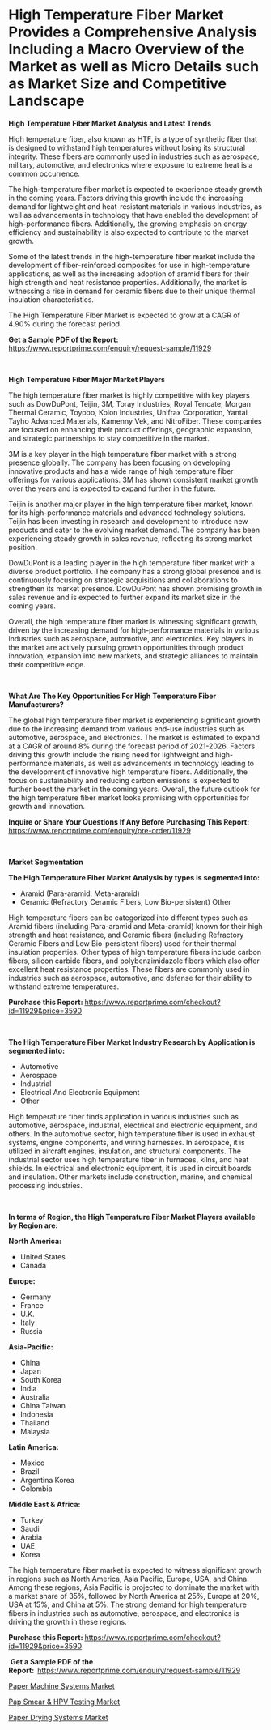<p><h1>High Temperature Fiber Market Provides a Comprehensive Analysis Including a Macro Overview of the Market as well as Micro Details such as Market Size and Competitive Landscape</h1></p><p><strong>High Temperature Fiber Market Analysis and Latest Trends</strong></p>
<p><p>High temperature fiber, also known as HTF, is a type of synthetic fiber that is designed to withstand high temperatures without losing its structural integrity. These fibers are commonly used in industries such as aerospace, military, automotive, and electronics where exposure to extreme heat is a common occurrence.</p><p>The high-temperature fiber market is expected to experience steady growth in the coming years. Factors driving this growth include the increasing demand for lightweight and heat-resistant materials in various industries, as well as advancements in technology that have enabled the development of high-performance fibers. Additionally, the growing emphasis on energy efficiency and sustainability is also expected to contribute to the market growth.</p><p>Some of the latest trends in the high-temperature fiber market include the development of fiber-reinforced composites for use in high-temperature applications, as well as the increasing adoption of aramid fibers for their high strength and heat resistance properties. Additionally, the market is witnessing a rise in demand for ceramic fibers due to their unique thermal insulation characteristics.</p><p>The High Temperature Fiber Market is expected to grow at a CAGR of 4.90% during the forecast period.</p></p>
<p><strong>Get a Sample PDF of the Report:&nbsp;</strong> <a href="https://www.reportprime.com/enquiry/request-sample/11929">https://www.reportprime.com/enquiry/request-sample/11929</a></p>
<p>&nbsp;</p>
<p><strong>High Temperature Fiber Major Market Players</strong></p>
<p><p>The high temperature fiber market is highly competitive with key players such as DowDuPont, Teijin, 3M, Toray Industries, Royal Tencate, Morgan Thermal Ceramic, Toyobo, Kolon Industries, Unifrax Corporation, Yantai Tayho Advanced Materials, Kamenny Vek, and NitroFiber. These companies are focused on enhancing their product offerings, geographic expansion, and strategic partnerships to stay competitive in the market.</p><p>3M is a key player in the high temperature fiber market with a strong presence globally. The company has been focusing on developing innovative products and has a wide range of high temperature fiber offerings for various applications. 3M has shown consistent market growth over the years and is expected to expand further in the future.</p><p>Teijin is another major player in the high temperature fiber market, known for its high-performance materials and advanced technology solutions. Teijin has been investing in research and development to introduce new products and cater to the evolving market demand. The company has been experiencing steady growth in sales revenue, reflecting its strong market position.</p><p>DowDuPont is a leading player in the high temperature fiber market with a diverse product portfolio. The company has a strong global presence and is continuously focusing on strategic acquisitions and collaborations to strengthen its market presence. DowDuPont has shown promising growth in sales revenue and is expected to further expand its market size in the coming years.</p><p>Overall, the high temperature fiber market is witnessing significant growth, driven by the increasing demand for high-performance materials in various industries such as aerospace, automotive, and electronics. Key players in the market are actively pursuing growth opportunities through product innovation, expansion into new markets, and strategic alliances to maintain their competitive edge.</p></p>
<p>&nbsp;</p>
<p><strong>What Are The Key Opportunities For High Temperature Fiber Manufacturers?</strong></p>
<p><p>The global high temperature fiber market is experiencing significant growth due to the increasing demand from various end-use industries such as automotive, aerospace, and electronics. The market is estimated to expand at a CAGR of around 8% during the forecast period of 2021-2026. Factors driving this growth include the rising need for lightweight and high-performance materials, as well as advancements in technology leading to the development of innovative high temperature fibers. Additionally, the focus on sustainability and reducing carbon emissions is expected to further boost the market in the coming years. Overall, the future outlook for the high temperature fiber market looks promising with opportunities for growth and innovation.</p></p>
<p><strong>Inquire or Share Your Questions If Any Before Purchasing This Report:</strong> <a href="https://www.reportprime.com/enquiry/pre-order/11929">https://www.reportprime.com/enquiry/pre-order/11929</a></p>
<p>&nbsp;</p>
<p><strong>Market Segmentation</strong></p>
<p><strong>The High Temperature Fiber Market Analysis by types is segmented into:</strong></p>
<p><ul><li>Aramid (Para-aramid, Meta-aramid)</li><li>Ceramic (Refractory Ceramic Fibers, Low Bio-persistent) Other</li></ul></p>
<p><p>High temperature fibers can be categorized into different types such as Aramid fibers (including Para-aramid and Meta-aramid) known for their high strength and heat resistance, and Ceramic fibers (including Refractory Ceramic Fibers and Low Bio-persistent fibers) used for their thermal insulation properties. Other types of high temperature fibers include carbon fibers, silicon carbide fibers, and polybenzimidazole fibers which also offer excellent heat resistance properties. These fibers are commonly used in industries such as aerospace, automotive, and defense for their ability to withstand extreme temperatures.</p></p>
<p><strong>Purchase this Report:&nbsp;</strong><a href="https://www.reportprime.com/checkout?id=11929&price=3590">https://www.reportprime.com/checkout?id=11929&price=3590</a></p>
<p>&nbsp;</p>
<p><strong>The High Temperature Fiber Market Industry Research by Application is segmented into:</strong></p>
<p><ul><li>Automotive</li><li>Aerospace</li><li>Industrial</li><li>Electrical And Electronic Equipment</li><li>Other</li></ul></p>
<p><p>High temperature fiber finds application in various industries such as automotive, aerospace, industrial, electrical and electronic equipment, and others. In the automotive sector, high temperature fiber is used in exhaust systems, engine components, and wiring harnesses. In aerospace, it is utilized in aircraft engines, insulation, and structural components. The industrial sector uses high temperature fiber in furnaces, kilns, and heat shields. In electrical and electronic equipment, it is used in circuit boards and insulation. Other markets include construction, marine, and chemical processing industries.</p></p>
<p>&nbsp;</p>
<p><strong>In terms of Region, the High Temperature Fiber Market Players available by Region are:</strong></p>
<p>
    <p> <strong> North America: </strong>
        <ul>
            <li>United States</li>
            <li>Canada</li>
        </ul>
        </p> 
    <p> <strong> Europe: </strong>
        <ul>
            <li>Germany</li>
            <li>France</li>
            <li>U.K.</li>
            <li>Italy</li>
            <li>Russia</li>
        </ul>
        </p> 
    <p> <strong> Asia-Pacific: </strong>
        <ul>
            <li>China</li>
            <li>Japan</li>
            <li>South Korea</li>
            <li>India</li>
            <li>Australia</li>
            <li>China Taiwan</li>
            <li>Indonesia</li>
            <li>Thailand</li>
            <li>Malaysia</li>
        </ul>
        </p> 
    <p> <strong> Latin America: </strong>
        <ul>
            <li>Mexico</li>
            <li>Brazil</li>
            <li>Argentina Korea</li>
            <li>Colombia</li>
        </ul>
        </p> 
    <p> <strong> Middle East & Africa: </strong>
        <ul>
            <li>Turkey</li>
            <li>Saudi</li>
            <li>Arabia</li>
            <li>UAE</li>
            <li>Korea</li>
        </ul>
    </p>
    </p>
<p><p>The high temperature fiber market is expected to witness significant growth in regions such as North America, Asia Pacific, Europe, USA, and China. Among these regions, Asia Pacific is projected to dominate the market with a market share of 35%, followed by North America at 25%, Europe at 20%, USA at 15%, and China at 5%. The strong demand for high temperature fibers in industries such as automotive, aerospace, and electronics is driving the growth in these regions.</p></p>
<p><strong>Purchase this Report: </strong><a href="https://www.reportprime.com/checkout?id=11929&price=3590">https://www.reportprime.com/checkout?id=11929&price=3590</a></p>
<p>&nbsp;<strong>Get a Sample PDF of the Report:&nbsp;&nbsp;</strong><a href="https://www.reportprime.com/enquiry/request-sample/11929">https://www.reportprime.com/enquiry/request-sample/11929</a></p>
<p><strong></strong></p>
<p><p><a href="https://view.publitas.com/reportprime-1/decoding-the-paper-machine-systems-market-a-deep-dive-into-the-latest-market-trends-market-segmentation-and-competitive-analysis/">Paper Machine Systems Market</a></p><p><a href="https://view.publitas.com/reportprime-1/pap-smear-hpv-testing-market-size-evaluating-its-market-trends-growth-and-projections-2023-2030/">Pap Smear & HPV Testing Market</a></p><p><a href="https://view.publitas.com/reportprime-1/insights-into-paper-drying-systems-market-size-analysing-market-share-trends-and-growth-from-2023-to-2030/">Paper Drying Systems Market</a></p></p>